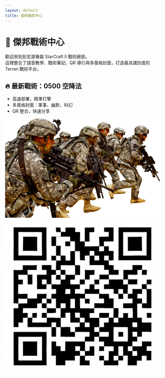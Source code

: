 ```yaml
---
layout: default
title: 傑邦戰術中心
---
```


# 🎯 傑邦戰術中心

歡迎來到彭宏源專屬 StarCraft II 戰術總部。  
這裡整合了語音教學、戰術筆記、QR 導引與多風格封面，打造最具識別度的 Terran 戰術平台。

## 🔥 最新戰術：0500 空降法

- 高速部署，精準打擊
- 多風格封面：軍事、幽默、科幻
- QR 整合，快速分享

![戰術封面](cover.png)
![QR 導引](qr.png)

<style>
@import url("style.css");
</style>

